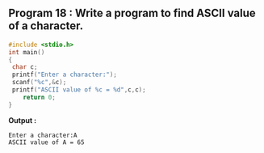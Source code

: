 ## Program 18 : Write a program to find ASCII value of a character.
```c
#include <stdio.h>
int main() 
{
 char c;
 printf("Enter a character:");
 scanf("%c",&c);
 printf("ASCII value of %c = %d",c,c);
    return 0;
}
```
**Output :**
```
Enter a character:A
ASCII value of A = 65
